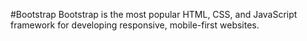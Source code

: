 #Bootstrap
Bootstrap is the most popular HTML, CSS, and JavaScript framework for developing responsive, mobile-first websites.